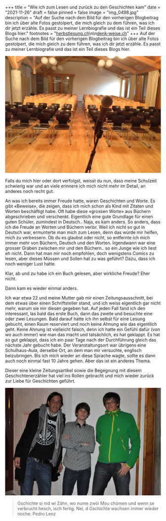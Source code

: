 +++
title = "Wie ich zum Lesen und zurück zu den Geschichten kam"
date = "2021-11-26"
draft = false
pinned = false
image = "img_0498.jpg"
description = "Auf der Suche nach dem Bild für den vorherigen Blogbeitrag bin ich über alte Fotos gestolpert, die mich gleich zu dem führen, was ich dir jetzt erzähle. Es passt zu meiner Lernbiografie und das ist ein Teil dieses Blogs hier."
footnotes = "[herbstlesung.ch](www.herbstlesung.ch)\n\n[denk-weise.ch](https://denk-weise.jimdofree.com)"
+++
Auf der Suche nach dem Bild für den vorherigen Blogbeitrag bin ich über alte Fotos gestolpert, die mich gleich zu dem führen, was ich dir jetzt erzähle. Es passt zu meiner Lernbiografie und das ist ein Teil dieses Blogs hier. 

![](img_0498.jpg)

Falls du mich hier oder dort verfolgst, weisst du nun, dass meine Schulzeit schwierig war und an viele erinnere ich mich nicht mehr im Detail, an anderes noch recht gut.

An was ich bereits immer Freude hatte, waren Geschichten und Worte. Es gibt «Beweise», die zeigen, dass ich mich schon als Kind mit Zitaten und Worten beschäftigt habe. Oft habe diese «grossen Worte» aus Büchern abgeschrieben und verschenkt. Eigentlich eine gute Grundlage für einen guten Schüler, zumindest in Deutsch.. Naja, es kam anders. So anders, dass ich die Freude an Worten und Büchern verlor. Weil ich nicht so gut in Deutsch war, ermunterte man mich zum Lesen, denn das würde mir helfen, mich zu verbessern. Ob du es glaubst oder nicht, so entfernte ich mich immer mehr von Büchern, Deutsch und den Worten. Irgendwann war eine grosser Graben zwischen mir und den Büchern.. so ein Junge wie ich liest eh nicht. Dann hat man mir noch empfohlen, doch wenigstens Comics zu lesen, aber dieses Müssen und Sollen hat zu was geführt? Dazu, dass ich noch weniger Lust hatte.

Klar, ab und zu habe ich ein Buch gelesen, aber wirkliche Freude? Eher nicht.

Dann kam es wieder einmal anders.

Ich war etwa 22 und meine Mutter gab mir einen Zeitungsausschnitt, bei dem etwas über einen Schriftsteller stand, und ich weiss eigentlich gar nicht mehr, warum sie mir diesen gegeben hat. Auf jeden Fall fand ich den interessant, las bald das erste Buch, dann das zweite und besuchte eine oder zwei Lesungen. Bald darauf hatte ich ihn selbst für eine Lesung gebucht, einen Raum reserviert und noch keine Ahnung wie das eigentlich geht. Keine Ahnung ist vielleicht falsch, denn ich hatte ein Gefühl dafür (von wo auch immer) wie man das macht und tatsächlich, es hat geklappt. Es hat so gut geklappt, dass ich ein paar Tage nach der Durchführung gleich das nächste Jahr gebucht habe. Der Veranstaltungsort war übrigens eine Schulhaus-Aula, derselbe Ort, an dem man mir versuchte, englisch beizubringen. Bis ich mich wieder an diese Sprache wagte, sollte es dann auch noch einmal fast 10 Jahre gehen. Aber das ist ein anderes Thema. 

Dieser eine kleine Zeitungsartikel sowie die Begegnung mit diesem Geschichtenerzähler hat viel ins Rollen gebracht und mich wieder zurück zur Liebe für Geschichten geführt. 

![](beni-hohestirnen13_2.jpg)

> Gschichte si nid wi Zähn, wo nume zwöi Mou chömen und wenn se verbrucht hesch, isch fertig. Nei, d Gschichte wachsen immer wieder noche. Pedro Lenz